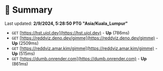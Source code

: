 # 📖 Summary
Last updated: **2/9/2024, 5:28:50 PTG "Asia/Kuala_Lumpur"**

- `GET` [https://hst.ujol.dev](https://hst.ujol.dev) - **Up** (786ms)
- `GET` [https://reddviz.deno.dev/gimme](https://reddviz.deno.dev/gimme) - **Up** (2509ms)
- `GET` [https://reddviz.amar.kim/gimme](https://reddviz.amar.kim/gimme) - **Up** (515ms)
- `GET` [https://dumb.onrender.com](https://dumb.onrender.com) - **Up** (861ms)
